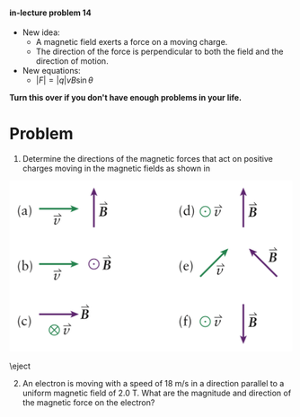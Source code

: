 #### in-lecture problem 14

+ New idea:
    + A magnetic field exerts a force on a moving charge.
    + The direction of the force is perpendicular to both the field and the direction of motion.
+ New equations:
    * $|F|=|q|vB\sin\theta$

**Turn this over if you don't have enough problems in your life.**

# Problem

1. Determine the directions of the magnetic forces that act on positive charges moving in the magnetic fields as shown in

![Field and velocity](field-and-velocity-force.png)

\eject

2. An electron is moving with a speed of 18 m/s in a direction parallel to a uniform magnetic field of 2.0 T. What are the magnitude and direction of the magnetic force on the electron?
